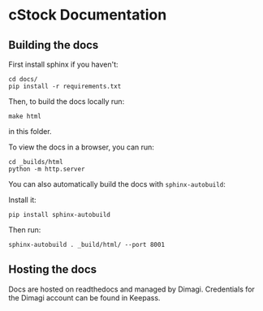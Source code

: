 cStock Documentation
====================

## Building the docs

First install sphinx if you haven't:

```
cd docs/
pip install -r requirements.txt
```

Then, to build the docs locally run:

```
make html
```

in this folder.

To view the docs in a browser, you can run:

```
cd _builds/html
python -m http.server
```

You can also automatically build the docs with `sphinx-autobuild`:

Install it:

```
pip install sphinx-autobuild
```

Then run:

```
sphinx-autobuild . _build/html/ --port 8001
```

## Hosting the docs

Docs are hosted on readthedocs and managed by Dimagi.
Credentials for the Dimagi account can be found in Keepass.
